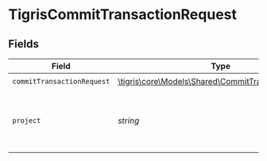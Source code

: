 # TigrisCommitTransactionRequest


## Fields

| Field                                                                                                  | Type                                                                                                   | Required                                                                                               | Description                                                                                            |
| ------------------------------------------------------------------------------------------------------ | ------------------------------------------------------------------------------------------------------ | ------------------------------------------------------------------------------------------------------ | ------------------------------------------------------------------------------------------------------ |
| `commitTransactionRequest`                                                                             | [\tigris\core\Models\Shared\CommitTransactionRequest](../../Models/Shared/CommitTransactionRequest.md) | :heavy_check_mark:                                                                                     | N/A                                                                                                    |
| `project`                                                                                              | *string*                                                                                               | :heavy_check_mark:                                                                                     | Project name whose DB this transaction belongs to.                                                     |